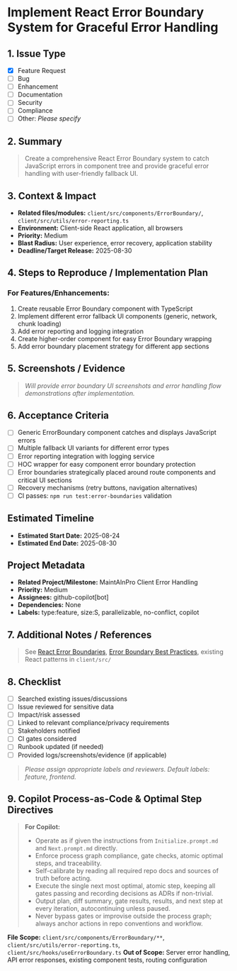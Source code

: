 # Implement React Error Boundary System for Graceful Error Handling

## 1. Issue Type
- [x] Feature Request
- [ ] Bug
- [ ] Enhancement
- [ ] Documentation
- [ ] Security
- [ ] Compliance
- [ ] Other: _Please specify_

## 2. Summary
> Create a comprehensive React Error Boundary system to catch JavaScript errors in component tree and provide graceful error handling with user-friendly fallback UI.

## 3. Context & Impact
- **Related files/modules:** `client/src/components/ErrorBoundary/`, `client/src/utils/error-reporting.ts`
- **Environment:** Client-side React application, all browsers
- **Priority:** Medium
- **Blast Radius:** User experience, error recovery, application stability
- **Deadline/Target Release:** 2025-08-30

## 4. Steps to Reproduce / Implementation Plan
### For Features/Enhancements:
1. Create reusable Error Boundary component with TypeScript
2. Implement different error fallback UI components (generic, network, chunk loading)
3. Add error reporting and logging integration
4. Create higher-order component for easy Error Boundary wrapping
5. Add error boundary placement strategy for different app sections

## 5. Screenshots / Evidence
> _Will provide error boundary UI screenshots and error handling flow demonstrations after implementation._

## 6. Acceptance Criteria
- [ ] Generic ErrorBoundary component catches and displays JavaScript errors
- [ ] Multiple fallback UI variants for different error types
- [ ] Error reporting integration with logging service
- [ ] HOC wrapper for easy component error boundary protection
- [ ] Error boundaries strategically placed around route components and critical UI sections
- [ ] Recovery mechanisms (retry buttons, navigation alternatives)
- [ ] CI passes: `npm run test:error-boundaries` validation

## Estimated Timeline
- **Estimated Start Date:** 2025-08-24
- **Estimated End Date:** 2025-08-30

## Project Metadata
- **Related Project/Milestone:** MaintAInPro Client Error Handling
- **Priority:** Medium
- **Assignees:** github-copilot[bot]
- **Dependencies:** None
- **Labels:** type:feature, size:S, parallelizable, no-conflict, copilot

## 7. Additional Notes / References
> See [React Error Boundaries](https://react.dev/reference/react/Component#catching-rendering-errors-with-an-error-boundary), [Error Boundary Best Practices](https://kentcdodds.com/blog/use-react-error-boundary-to-handle-errors-in-react), existing React patterns in `client/src/`

## 8. Checklist
- [ ] Searched existing issues/discussions
- [ ] Issue reviewed for sensitive data
- [ ] Impact/risk assessed
- [ ] Linked to relevant compliance/privacy requirements
- [ ] Stakeholders notified
- [ ] CI gates considered
- [ ] Runbook updated (if needed)
- [ ] Provided logs/screenshots/evidence (if applicable)

> _Please assign appropriate labels and reviewers. Default labels: feature, frontend._

## 9. Copilot Process-as-Code & Optimal Step Directives
> **For Copilot:**
>
> - Operate as if given the instructions from `Initialize.prompt.md` and `Next.prompt.md` directly.
> - Enforce process graph compliance, gate checks, atomic optimal steps, and traceability.
> - Self-calibrate by reading all required repo docs and sources of truth before acting.
> - Execute the single next most optimal, atomic step, keeping all gates passing and recording decisions as ADRs if non-trivial.
> - Output plan, diff summary, gate results, results, and next step at every iteration, autocontinuing unless paused.
> - Never bypass gates or improvise outside the process graph; always anchor actions in repo conventions and workflow.

**File Scope:** `client/src/components/ErrorBoundary/**`, `client/src/utils/error-reporting.ts`, `client/src/hooks/useErrorBoundary.ts`
**Out of Scope:** Server error handling, API error responses, existing component tests, routing configuration